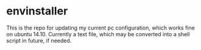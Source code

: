 # envinstaller
This is the repo for updating my current pc configuration, which works fine on ubuntu 14.10. Currently a text file, which may be converted into a shell script in future, if needed.
